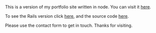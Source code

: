 This is a version of my portfolio site written in node. You can visit it [here](http://quiet-plateau-1112.herokuapp.com). 

To see the Rails version click [here](http://chrisdelauder.com), and the source code [here](https://github.com/cdelauder/portfolio_site).

Please use the contact form to get in touch. Thanks for visiting.
